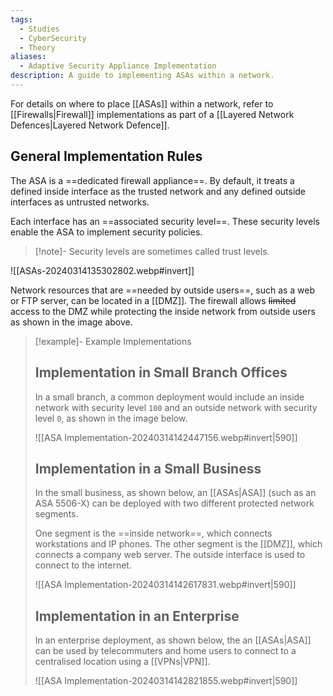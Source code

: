 ```yaml
---
tags:
  - Studies
  - CyberSecurity
  - Theory
aliases:
  - Adaptive Security Appliance Implementation
description: A guide to implementing ASAs within a network.
---
```

For details on where to place [[ASAs]] within a network, refer to [[Firewalls|Firewall]] implementations as part of a [[Layered Network Defences|Layered Network Defence]].

## General Implementation Rules

The ASA is a ==dedicated firewall appliance==. By default, it treats a defined inside interface as the trusted network and any defined outside interfaces as untrusted networks.

Each interface has an ==associated security level==. These security levels enable the ASA to implement security policies.

> [!note]-
> Security levels are sometimes called trust levels.

![[ASAs-20240314135302802.webp#invert]]

Network resources that are ==needed by outside users==, such as a web or FTP server, can be located in a [[DMZ]]. The firewall allows ~~limited~~ access to the DMZ while protecting the inside network from outside users as shown in the image above.

> [!example]- Example Implementations
> ## Implementation in Small Branch Offices
> 
> In a small branch, a common deployment would include an inside network with security level `100` and an outside network with security level `0`, as shown in the image below.
> 
> ![[ASA Implementation-20240314142447156.webp#invert|590]]
> 
> ## Implementation in a Small Business
> 
> In the small business, as shown below, an [[ASAs|ASA]] (such as an ASA 5506-X) can be deployed with two different protected network segments. 
> 
> One segment is the ==inside network==, which connects workstations and IP phones. The other segment is the [[DMZ]], which connects a company web server. The outside interface is used to connect to the internet.
> 
> ![[ASA Implementation-20240314142617831.webp#invert|590]]
> 
> ## Implementation in an Enterprise
> 
> In an enterprise deployment, as shown below, the an [[ASAs|ASA]] can be used by telecommuters and home users to connect to a centralised location using a [[VPNs|VPN]].
> 
> ![[ASA Implementation-20240314142821855.webp#invert|590]]